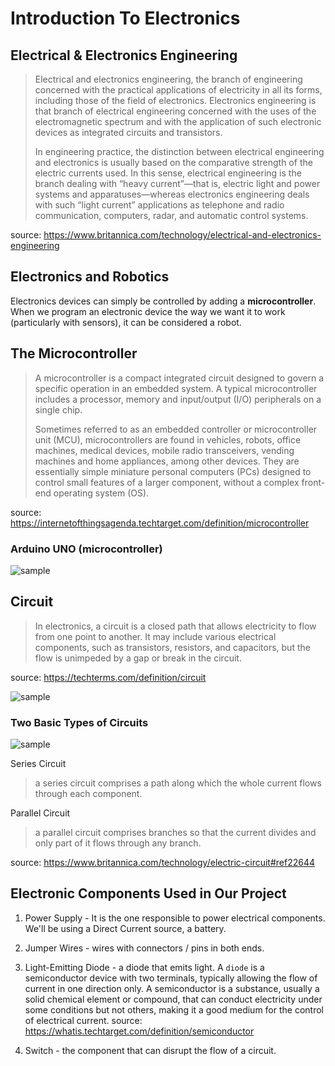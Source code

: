 # Introduction To Electronics 

## Electrical & Electronics Engineering
> Electrical and electronics engineering, the branch of 
engineering concerned with the practical applications of 
electricity in all its forms, including those of the field
of electronics. Electronics engineering is that branch of 
electrical engineering concerned with the uses of the 
electromagnetic spectrum and with the application of such 
electronic devices as integrated circuits and transistors.
>
> In engineering practice, the distinction between electrical 
engineering and electronics is usually based on the comparative 
strength of the electric currents used. In this sense, electrical 
engineering is the branch dealing with “heavy current”—that is, 
electric light and power systems and apparatuses—whereas 
electronics engineering deals with such “light current” applications
as telephone and radio communication, computers, radar, 
and automatic control systems.

source: <https://www.britannica.com/technology/electrical-and-electronics-engineering>

## Electronics and Robotics
Electronics devices can simply be controlled by adding a 
**microcontroller**. When we program an electronic device the
way we want it to work (particularly with sensors),
it can be considered a robot. 

## The Microcontroller
> A microcontroller is a compact integrated circuit designed 
to govern a specific operation in an embedded system. A typical
microcontroller includes a processor, memory and input/output 
(I/O) peripherals on a single chip.
> 
> Sometimes referred to as an embedded controller or microcontroller 
unit (MCU), microcontrollers are found in vehicles, robots, office 
machines, medical devices, mobile radio transceivers, vending machines 
and home appliances, among other devices. They are essentially simple 
miniature personal computers (PCs) designed to control small features of 
a larger component, without a complex front-end operating system (OS).

source: <https://internetofthingsagenda.techtarget.com/definition/microcontroller>

### Arduino UNO (microcontroller)

![sample](https://adrianglasser.com/EnVisionWorkshop/images/topic04_ArduinoUno_anatomy.jpg)

## Circuit
> In electronics, a circuit is a closed path that allows 
electricity to flow from one point to another. It may include various
electrical components, such as transistors, resistors, 
and capacitors, but the flow is unimpeded by a gap or 
break in the circuit.

source: <https://techterms.com/definition/circuit>

![sample](https://electricalacademia.com/wp-content/uploads/2018/09/tech-lesson-11-5a-electricity-and-circuits-basic-electrical-circuit-diagram-400x300.jpg)

### Two Basic Types of Circuits
![sample](https://cdn1.byjus.com/wp-content/uploads/2020/06/series-and-parallel-circuit.png)

Series Circuit
> a series circuit comprises a path along which the 
whole current flows through each component. 

Parallel Circuit
> a parallel circuit comprises branches so that the 
current divides and only part of it flows through any branch.

source: <https://www.britannica.com/technology/electric-circuit#ref22644>

## Electronic Components Used in Our Project
1. Power Supply -
It is the one responsible to power electrical
components.
We'll be using a Direct Current source,
a battery.

2. Jumper Wires - wires with connectors /
pins in both ends.

3. Light-Emitting Diode - a diode that emits
light. A `diode` is a semiconductor device with 
two terminals, typically allowing the flow of current 
in one direction only. A semiconductor is a substance,
usually a solid chemical element or compound, that can 
conduct electricity under some conditions but not others, 
making it a good medium for the control of electrical
current.
source: <https://whatis.techtarget.com/definition/semiconductor>

4. Switch - the component that can disrupt
the flow of a circuit.
